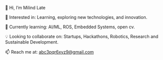 👋 Hi, I’m Milind Late

👀 Interested in: Learning, exploring new technologies, and innovation.

🌱 Currently learning: AI/ML, ROS, Embedded Systems, open cv.

💡 Looking to collaborate on: Startups, Hackathons, Robotics, Research and Sustainable Development.

📫 Reach me at: abc3pqr6xyz9@gmail.com
